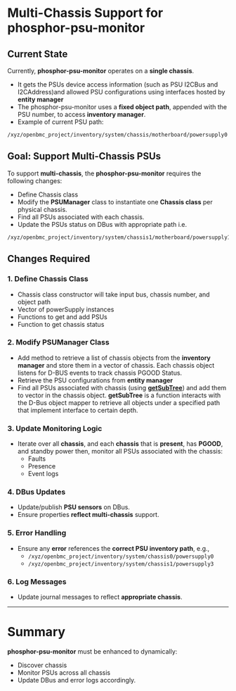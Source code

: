 # Multi-Chassis Support for phosphor-psu-monitor

## Current State

Currently, **phosphor-psu-monitor** operates on a **single chassis**.

- It gets the PSUs device access information (such as PSU I2CBus and
  I2CAddress)and allowed PSU configurations using interfaces hosted by
  **entity manager**
- The phosphor-psu-monitor uses a **fixed object path**, appended with
  the PSU number, to access  **inventory manager**.
- Example of current PSU path:

```
/xyz/openbmc_project/inventory/system/chassis/motherboard/powersupply0
```

## Goal: Support Multi-Chassis PSUs

To support **multi-chassis**, the **phosphor-psu-monitor** requires the
following changes:

- Define Chassis class
- Modify the **PSUManager** class to instantiate one **Chassis class** per
  physical chassis.
- Find all PSUs associated with each chassis.
- Update the PSUs status on DBus with appropriate path i.e.

```
/xyz/openbmc_project/inventory/system/chassis1/motherboard/powersupply1
```

## Changes Required

### 1. Define Chassis Class

- Chassis class constructor will take input bus, chassis number, and object
  path
- Vector of powerSupply instances
- Functions to get and add PSUs
- Function to get chassis status

### 2. Modify PSUManager Class

- Add method to retrieve a list of chassis objects from the **inventory manager**
  and store them in a vector of chassis. Each chassis object listens for D-BUS
  events to track chassis PGOOD Status.
- Retrieve the PSU configurations from **entity manager**
- Find all PSUs associated with chassis (using
  **[getSubTree](https://github.com/openbmc/phosphor-power/blob/master/utility.hpp)**)
  and add them to vector in the chassis object. **getSubTree** is a function
  interacts with the D-Bus object mapper to retrieve all objects under a
  specified path that implement interface to certain depth.

### 3. Update Monitoring Logic

- Iterate over all **chassis**, and each **chassis** that is **present**, has **PGOOD**,
  and standby power then, monitor all PSUs associated with the chassis:
  - Faults
  - Presence
  - Event logs

### 4. DBus Updates

- Update/publish **PSU sensors** on DBus.
- Ensure properties **reflect multi-chassis** support.

### 5. Error Handling

- Ensure any **error** references the **correct PSU inventory path**, e.g.,
  - `/xyz/openbmc_project/inventory/system/chassis0/powersupply0`
  - `/xyz/openbmc_project/inventory/system/chassis1/powersupply3`

### 6. Log Messages

- Update journal messages to reflect **appropriate chassis**.

---

# Summary

**phosphor-psu-monitor** must be enhanced to dynamically:

- Discover chassis
- Monitor PSUs across all chassis
- Update DBus and error logs accordingly.
